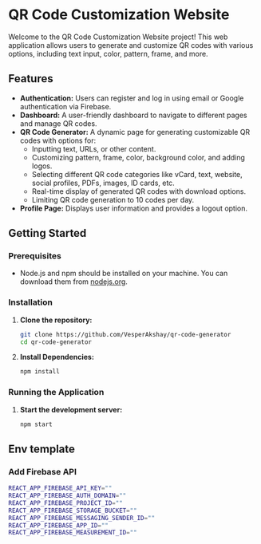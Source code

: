 # QR Code Customization Website

Welcome to the QR Code Customization Website project! This web application allows users to generate and customize QR codes with various options, including text input, color, pattern, frame, and more.

## Features

- **Authentication:** Users can register and log in using email or Google authentication via Firebase.
- **Dashboard:** A user-friendly dashboard to navigate to different pages and manage QR codes.
- **QR Code Generator:** A dynamic page for generating customizable QR codes with options for:
  - Inputting text, URLs, or other content.
  - Customizing pattern, frame, color, background color, and adding logos.
  - Selecting different QR code categories like vCard, text, website, social profiles, PDFs, images, ID cards, etc.
  - Real-time display of generated QR codes with download options.
  - Limiting QR code generation to 10 codes per day.
- **Profile Page:** Displays user information and provides a logout option.

## Getting Started

### Prerequisites

- Node.js and npm should be installed on your machine. You can download them from [nodejs.org](https://nodejs.org/).

### Installation

1. **Clone the repository:**

   ```bash
   git clone https://github.com/VesperAkshay/qr-code-generator
   cd qr-code-generator
   ```
2. **Install Dependencies:**

    ```bash
    npm install
    ```
### Running the Application

1. **Start the development server:**

    ```bash
    npm start
    ```

## Env template 
### Add Firebase API
```bash
REACT_APP_FIREBASE_API_KEY=""
REACT_APP_FIREBASE_AUTH_DOMAIN=""
REACT_APP_FIREBASE_PROJECT_ID=""
REACT_APP_FIREBASE_STORAGE_BUCKET=""
REACT_APP_FIREBASE_MESSAGING_SENDER_ID=""
REACT_APP_FIREBASE_APP_ID=""
REACT_APP_FIREBASE_MEASUREMENT_ID=""
```

